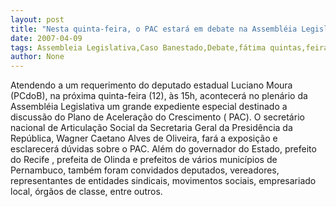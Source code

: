 ```yaml
---
layout: post
title: "Nesta quinta-feira, o PAC estará em debate na Assembléia Legislativa "
date: 2007-04-09
tags: Assembleia Legislativa,Caso Banestado,Debate,fátima quintas,feira
author: None
---
```

Atendendo a um requerimento do deputado estadual Luciano Moura (PCdoB), na próxima quinta-feira (12), às 15h, acontecerá no plenário da Assembléia Legislativa um grande expediente especial destinado a discussão do Plano de Aceleração do Crescimento ( PAC). 
O secretário nacional de Articulação Social da Secretaria Geral da Presidência da República, Wagner Caetano Alves de Oliveira, fará a exposição e esclarecerá dúvidas sobre o PAC. 
Além do governador do Estado, prefeito do Recife , prefeita de Olinda e prefeitos de vários municípios de Pernambuco, também foram convidados deputados, vereadores, representantes de entidades sindicais, movimentos sociais, empresariado local, órgãos de classe, entre outros.  